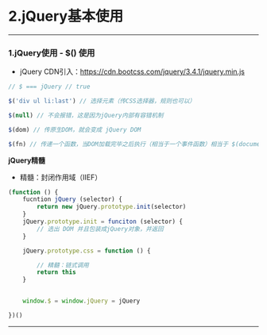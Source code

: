 # 2.jQuery基本使用

---

### 1.jQuery使用 - $() 使用

- jQuery CDN引入：https://cdn.bootcss.com/jquery/3.4.1/jquery.min.js

```js
// $ === jQuery // true

$('div ul li:last') // 选择元素（传CSS选择器，规则也可以）

$(null) // 不会报错，这是因为jQuery内部有容错机制

$(dom) // 传原生DOM，就会变成 jQuery DOM

$(fn) // 传递一个函数，当DOM加载完毕之后执行（相当于一个事件函数）相当于 $(document).rendy(function () { })

```

**jQuery精髓**

- 精髓：封闭作用域（IIEF）

```js
(function () {
    fucntion jQuery (selector) {
        return new jQuery.prototype.init(selector)
    }
    jQuery.prototype.init = funciton (selector) {
        // 选出 DOM 并且包装成jQuery对象，并返回
    }

    jQuery.prototype.css = function () {

        // 精髓：链式调用
        return this
    }


    window.$ = window.jQuery = jQuery

})()
```

---

